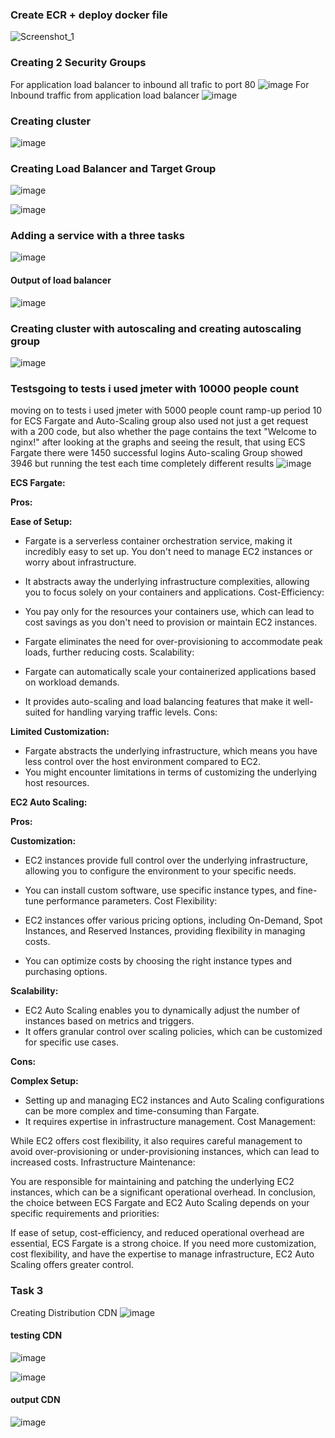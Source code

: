 ### Create ECR + deploy docker file
![Screenshot_1](https://github.com/yanchoys/IT-Syndicate/assets/98917290/952be493-6b8d-48fe-8f7b-d5b5ace95396)

### Creating 2 Security Groups
For application load balancer to inbound all trafic to port 80
![image](https://github.com/yanchoys/IT-Syndicate/assets/98917290/7353d1d9-af2c-4b47-8af7-b7a1dd8f1b3b)
For Inbound traffic from application load balancer
![image](https://github.com/yanchoys/IT-Syndicate/assets/98917290/184e065e-bc32-49c3-b0b8-1d2b8c7d48ee)

### Creating cluster
![image](https://github.com/yanchoys/IT-Syndicate/assets/98917290/7c874c14-63e4-470e-a211-d261977674af)

### Creating Load Balancer and Target Group
![image](https://github.com/yanchoys/IT-Syndicate/assets/98917290/e5d10888-d6d8-426a-8a02-f3d97a158d5c)

![image](https://github.com/yanchoys/IT-Syndicate/assets/98917290/6c10d1f3-8e87-4942-8bba-2b5704eb4b01)

### Adding a service with a three tasks 
![image](https://github.com/yanchoys/IT-Syndicate/assets/98917290/e558d65c-859d-46cf-b777-e6dc02628b00)

#### Output of load balancer
![image](https://github.com/yanchoys/IT-Syndicate/assets/98917290/a8e5c1b1-f457-4a73-911f-a3e9a66f2dfc)

### Creating cluster with autoscaling and creating autoscaling group
![image](https://github.com/yanchoys/IT-Syndicate/assets/98917290/fdb70442-fd04-4cf7-b81b-183fd90aaa88)




### Testsgoing to tests i used jmeter with 10000 people count
moving on to tests i used jmeter with 5000 people count
ramp-up period 10 for ECS Fargate and Auto-Scaling group
also used not just a get request with a 200 code, but also whether the page contains the text "Welcome to nginx!"
after looking at the graphs and seeing the result, that using ECS ​​Fargate there were 1450 successful logins
Auto-scaling Group showed 3946
but running the test each time completely different results
![image](https://github.com/yanchoys/IT-Syndicate/assets/98917290/144136b9-d904-4a12-8a5f-cc6d96b44934)


**ECS Fargate:**

**Pros:**

**Ease of Setup:**

- Fargate is a serverless container orchestration service, making it incredibly easy to set up. You don't need to manage EC2 instances or worry about infrastructure.
- It abstracts away the underlying infrastructure complexities, allowing you to focus solely on your containers and applications.
Cost-Efficiency:

- You pay only for the resources your containers use, which can lead to cost savings as you don't need to provision or maintain EC2 instances.
- Fargate eliminates the need for over-provisioning to accommodate peak loads, further reducing costs.
Scalability:

- Fargate can automatically scale your containerized applications based on workload demands.
- It provides auto-scaling and load balancing features that make it well-suited for handling varying traffic levels.
Cons:

**Limited Customization:**
- Fargate abstracts the underlying infrastructure, which means you have less control over the host environment compared to EC2.
- You might encounter limitations in terms of customizing the underlying host resources.

**EC2 Auto Scaling:**

**Pros:**

**Customization:**

- EC2 instances provide full control over the underlying infrastructure, allowing you to configure the environment to your specific needs.
- You can install custom software, use specific instance types, and fine-tune performance parameters.
Cost Flexibility:

- EC2 instances offer various pricing options, including On-Demand, Spot Instances, and Reserved Instances, providing flexibility in managing costs.
- You can optimize costs by choosing the right instance types and purchasing options.

**Scalability:**

- EC2 Auto Scaling enables you to dynamically adjust the number of instances based on metrics and triggers.
- It offers granular control over scaling policies, which can be customized for specific use cases.

**Cons:**

**Complex Setup:**

- Setting up and managing EC2 instances and Auto Scaling configurations can be more complex and time-consuming than Fargate.
- It requires expertise in infrastructure management.
Cost Management:

While EC2 offers cost flexibility, it also requires careful management to avoid over-provisioning or under-provisioning instances, which can lead to increased costs.
Infrastructure Maintenance:

You are responsible for maintaining and patching the underlying EC2 instances, which can be a significant operational overhead.
In conclusion, the choice between ECS Fargate and EC2 Auto Scaling depends on your specific requirements and priorities:

If ease of setup, cost-efficiency, and reduced operational overhead are essential, ECS Fargate is a strong choice.
If you need more customization, cost flexibility, and have the expertise to manage infrastructure, EC2 Auto Scaling offers greater control.

### Task 3
Creating Distribution CDN
![image](https://github.com/yanchoys/IT-Syndicate/assets/98917290/cc6b7982-1d27-44e9-bfd1-89c41b90d201)
#### **testing CDN**
![image](https://github.com/yanchoys/IT-Syndicate/assets/98917290/eedde642-8a7c-4c46-85a5-6b46e51b0b0e)

![image](https://github.com/yanchoys/IT-Syndicate/assets/98917290/75a5c11c-054c-4984-93f8-806549eb3241)

#### **output CDN**
![image](https://github.com/yanchoys/IT-Syndicate/assets/98917290/079cf766-3b8b-4b76-be40-59e6e4888b67)


